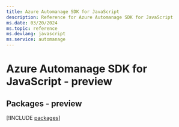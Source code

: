 ```yaml
---
title: Azure Automanage SDK for JavaScript
description: Reference for Azure Automanage SDK for JavaScript
ms.date: 03/20/2024
ms.topic: reference
ms.devlang: javascript
ms.service: automanage
---
```

# Azure Automanage SDK for JavaScript - preview
## Packages - preview
[!INCLUDE [packages](automanage-index.md)]